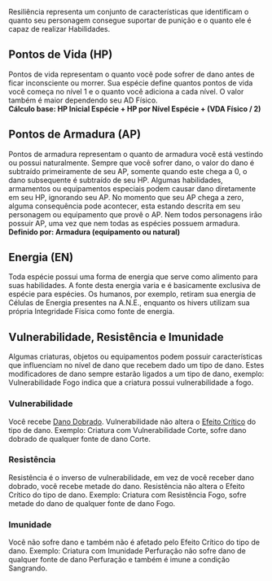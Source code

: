 Resiliência representa um conjunto de características que identificam o quanto seu personagem consegue suportar de punição e o quanto ele é capaz de realizar Habilidades.

## Pontos de Vida (HP)
Pontos de vida representam o quanto você pode sofrer de dano antes de ficar inconsciente ou morrer. Sua espécie define quantos pontos de vida você começa no nível 1 e o quanto você adiciona a cada nível. O valor também é maior dependendo seu AD Físico.  
**Cálculo base: HP Inicial Espécie + HP por Nível Espécie + (VDA Físico / 2)**

## Pontos de Armadura (AP)
Pontos de armadura representam o quanto de armadura você está vestindo ou possui naturalmente. Sempre que você sofrer dano, o valor do dano é subtraído primeiramente de seu AP, somente quando este chega a 0, o dano subsequente é subtraído de seu HP. Algumas habilidades, armamentos ou equipamentos especiais podem causar dano diretamente em seu HP, ignorando seu AP.
No momento que seu AP chega a zero, alguma consequência pode acontecer, esta estando descrita em seu personagem ou equipamento que provê o AP. Nem todos personagens irão possuir AP, uma vez que nem todas as espécies possuem armadura. 
**Definido por: Armadura (equipamento ou natural)**

## Energia (EN)
Toda espécie possui uma forma de energia que serve como alimento para suas habilidades. A fonte desta energia varia e é basicamente exclusiva de espécie para espécies. Os humanos, por exemplo, retiram sua energia de Células de Energia presentes na A.N.E., enquanto os hivers utilizam sua própria Integridade Física como fonte de energia.

## Vulnerabilidade, Resistência e Imunidade
Algumas criaturas, objetos ou equipamentos podem possuir características que influenciam no nível de dano que recebem dado um tipo de dano. Estes modificadores de dano sempre estarão ligados a um tipo de dano, exemplo: Vulnerabilidade Fogo indica que a criatura possui vulnerabilidade a fogo.

### Vulnerabilidade
Você recebe [Dano Dobrado](). Vulnerabilidade não altera o [Efeito Crítico]() do tipo de dano. 
Exemplo: Criatura com Vulnerabilidade Corte, sofre dano dobrado de qualquer fonte de dano Corte.

### Resistência
Resistência é o inverso de vulnerabilidade, em vez de você receber dano dobrado, você recebe metade do dano. Resistência não altera o Efeito Crítico do tipo de dano. 
Exemplo: Criatura com Resistência Fogo, sofre metade do dano de qualquer fonte de dano Fogo.

### Imunidade
Você não sofre dano e também não é afetado pelo Efeito Crítico do tipo de dano.
Exemplo: Criatura com Imunidade Perfuração não sofre dano de qualquer fonte de dano Perfuração e também é imune a condição Sangrando.